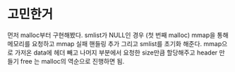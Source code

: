 # 고민한거

먼저 malloc부터 구현해봤다.
smlist가 NULL인 경우 (첫 번째 malloc) mmap을 통해 메모리를 요청하고
mmap 실패 핸들링 추가
그리고 smlist를 초기화 해준다.
mmap으로 가저온 data에 헤더 빼고 나머지 부분에서 요청한 size만큼 할당해주고 header 만들기
free 는 malloc의 역순으로 진행하면 됨.
